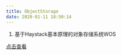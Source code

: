 ```yaml
---
title: ObjectStorage
date: 2020-01-11 18:50:14
---
```


1. 基于Haystack基本原理的对象存储系统WOS

[点击查看](https://mp.weixin.qq.com/s/Q8Ffzy-Ad13Rx9Kjg51Gww)

